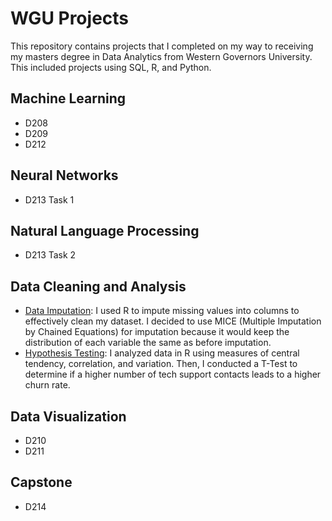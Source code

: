 # WGU Projects
This repository contains projects that I completed on my way to receiving my masters degree in Data Analytics from Western Governors University. This included projects using SQL, R, and Python.

## Machine Learning
- D208
- D209
- D212

## Neural Networks
- D213 Task 1

## Natural Language Processing
- D213 Task 2

## Data Cleaning and Analysis
- [Data Imputation](https://github.com/lrosemeyer/WGU_Projects/tree/main/D206): I used R to impute missing values into columns to effectively clean my dataset. I decided to use MICE (Multiple Imputation by Chained Equations) for imputation because it would keep the distribution of each variable the same as before imputation.
- [Hypothesis Testing](https://github.com/lrosemeyer/WGU_Projects/tree/main/D207): I analyzed data in R using measures of central tendency, correlation, and variation. Then, I conducted a T-Test to determine if a higher number of tech support contacts leads to a higher churn rate.

## Data Visualization
- D210
- D211

## Capstone
- D214
